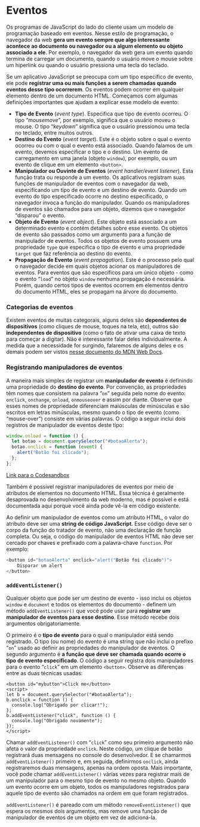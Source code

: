 # Eventos

Os programas de JavaScript do lado do cliente usam um modelo de programação baseado em eventos. Nesse estilo de programação, o navegador da web **gera um evento sempre que algo interessante acontece ao documento ou navegador ou a algum elemento ou objeto associado a ele**. Por exemplo, o navegador da web gera um evento quando termina de carregar um documento, quando o usuário move o mouse sobre um hiperlink ou quando o usuário pressiona uma tecla do teclado.

Se um aplicativo JavaScript se preocupa com um tipo específico de evento, ele pode **registrar uma ou mais funções a serem chamadas quando eventos desse tipo ocorrerem**. Os eventos podem ocorrer em qualquer elemento dentro de um documento HTML. Começamos com algumas definições importantes que ajudam a explicar esse modelo de evento:

* **Tipo de Evento** \(_event type_\). Especifica que tipo de evento ocorreu. O tipo “_mousemove_”, por exemplo, significa que o usuário moveu o mouse. O tipo “_keydown_” significa que o usuário pressionou uma tecla no teclado, entre muitos outros.
* **Destino do Evento** \(_event target_\). Este é o objeto sobre o qual o evento ocorreu ou com o qual o evento está associado. Quando falamos de um evento, devemos especificar o tipo e o destino. Um evento de carregamento em uma janela \(objeto `window`\), por exemplo, ou um evento de clique em um elemento `<button>`.
* **Manipulador ou Ouvinte de Eventos** \(_event handler/event listener_\). Esta função trata ou responde a um evento. Os aplicativos registram suas funções de manipulador de eventos com o navegador da web, especificando um tipo de evento e um destino de evento. Quando um evento do tipo especificado ocorre no destino especificado, o navegador invoca a função do manipulador. Quando os manipuladores de eventos são chamados para um objeto, dizemos que o navegador “disparou” o evento.
* **Objeto de Evento** \(_event object_\). Este objeto está associado a um determinado evento e contém detalhes sobre esse evento. Os objetos de evento são passados ​​como um argumento para a função de manipulador de eventos. Todos os objetos de evento possuem uma propriedade `type` que especifica o tipo de evento e uma propriedade `target` que faz referência ao destino do evento.
* **Propagação de Evento** \(_event propagation_\). Este é o processo pelo qual o navegador decide em quais objetos acionar os manipuladores de eventos. Para eventos que são específicos para um único objeto - como o evento “`load`” no objeto `window` nenhuma propagação é necessária. Porém, quando certos tipos de eventos ocorrem em elementos dentro do documento HTML, eles se propagam na árvore do documento.

### Categorias de eventos

Existem eventos de muitas categorais, alguns deles são **dependentes de dispositivos** \(como cliques de mouse, toques na tela, etc\), outros são **independentes de dispositivo** \(como o fato de ativar uma caixa de texto para começar a digitar\). Não é interessante falar deles individualmente. A medida que a necessidade for surgindo, falaremos de alguns deles e os demais podem ser vistos [nesse documento do MDN Web Docs](https://developer.mozilla.org/pt-BR/docs/Web/Events).

### Registrando manipuladores de eventos

A maneira mais simples de registrar um **manipulador de evento** é definindo uma propriedade do **destino do evento**. Por convenção, as propriedades têm nomes que consistem na palavra “`on`” seguida pelo nome do evento: `onclick`, `onchange`, `onload`, `onmouseover` e assim por diante. Observe que esses nomes de propriedade diferenciam maiúsculas de minúsculas e são escritos em letras minúsculas, mesmo quando o tipo de evento \(como “mouse-over”\) consiste em várias palavras. O código a seguir inclui dois registros de manipulador de eventos deste tipo:

```javascript
window.onload = function () {
  let botao = document.querySelector("#botaoAlerta");
  botao.onclick = function (event) {
    alert("Botão foi clicado");
  };
};
```

[Link para o Codesandbox](https://codesandbox.io/s/manipulacao-de-eventos-25cu8?file=/index.js)

Também é possivel registrar manipuladores de eventos por meio de atributos de elementos no documento HTML. Essa técnica é geralmente desaprovada no desenvolvimento da web moderno, mas é possível e está documentada aqui porque você ainda pode vê-la em código existente.

Ao definir um manipulador de eventos como um atributo HTML, o valor do atributo deve ser uma **string de código JavaScript**. Esse código deve ser o corpo da função do tratador de evento, não uma declaração de função completa. Ou seja, o código do manipulador de eventos HTML não deve ser cercado por chaves e prefixado com a palavra-chave `function`. Por exemplo:

```javascript
<button id="botaoAlerta" onclick="alert("Botão foi clicado")">
    Disparar um alert
</button>
```

### `addEventListener()`

Qualquer objeto que pode ser um destino de evento - isso inclui os objetos `window` e `document` e todos os elementos do documento - definem um método `addEventListener()` que você pode usar para **registrar um manipulador de eventos para esse destino**. Esse método recebe dois argumentos obrigatoriamente.

O primeiro é o **tipo de evento** para o qual o manipulador está sendo registrado. O tipo \(ou nome\) do evento é uma string que não inclui o prefixo “`on`” usado ao definir as propriedades do manipulador de eventos. O segundo argumento é **a função que deve ser chamada quando ocorre o tipo de evento especificado**. O código a seguir registra dois manipuladores para o evento “`click`” em um elemento `<button>`. Observe as diferenças entre as duas técnicas usadas:

```markup
<button id="mybutton">Click me</button>
<script>
let b = document.querySelector("#botaoAlerta");
b.onclick = function () {
  console.log("Obrigado por clicar!");
};
b.addEventListener("click", function () {
  console.log("Obrigado novamente");
});
</script>
```

Chamar `addEventListener()` com “`click`” como seu primeiro argumento não afeta o valor da propriedade `onclick`. Neste código, um clique de botão registrará duas mensagens no console do desenvolvedor. E se chamarmos `addEventListener()` primeiro e, em seguida, definirmos `onclick`, ainda registraremos duas mensagens, apenas na ordem oposta. Mais importante, você pode chamar `addEventListener()` várias vezes para registrar mais de um manipulador para o mesmo tipo de evento no mesmo objeto. Quando um evento ocorre em um objeto, todos os manipuladores registrados para aquele tipo de evento são chamados na ordem em que foram registrados.

`addEventListener()` é pareado com um método `removeEventListener()` que espera os mesmos dois argumentos, mas remove uma função de manipulador de eventos de um objeto em vez de adicioná-la.

